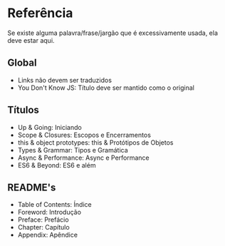 # Referência 
Se existe alguma palavra/frase/jargão que é excessivamente usada, ela deve estar aqui.

## Global
* Links não devem ser traduzidos
* You Don't Know JS: Título deve ser mantido como o original

## Títulos
* Up & Going: Iniciando
* Scope & Closures: Escopos e Encerramentos
* this & object prototypes: this & Protótipos de Objetos
* Types & Grammar: Tipos e Gramática
* Async & Performance: Async e Performance
* ES6 & Beyond: ES6 e além

## README's
* Table of Contents: Índice 
* Foreword: Introdução
* Preface: Prefácio
* Chapter: Capítulo
* Appendix: Apêndice